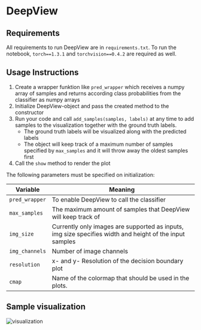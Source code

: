# DeepView

## Requirements

All requirements to run DeepView are in ```requirements.txt```. 
To run the notebook, ```torch==1.3.1``` and ```torchvision==0.4.2``` are required as well.

## Usage Instructions

 1. Create a wrapper funktion like ```pred_wrapper``` which receives a numpy array of samples and returns according class probabilities from the classifier as numpy arrays
 2. Initialize DeepView-object and pass the created method to the constructor
 3. Run your code and call ```add_samples(samples, labels)``` at any time to add samples to the visualization together with the ground truth labels.
    * The ground truth labels will be visualized along with the predicted labels
    * The object will keep track of a maximum number of samples specified by ```max_samples``` and it will throw away the oldest samples first
 4. Call the ```show``` method to render the plot

The following parameters must be specified on initialization:


| Variable    | Meaning             |
|----------------------|-------------------|
| ```pred_wrapper```    | To enable DeepView to call the classifier |
| ```max_samples```      | The maximum amount of samples that DeepView will keep track of |
| ```img_size```         | Currently only images are supported as inputs, img size specifies width and height of the input samples |
| ```img_channels```     | Number of image channels |
| ```resolution```       | x- and y- Resolution of the decision boundary plot |
| ```cmap```             | Name of the colormap that should be used in the plots. |

## Sample visualization

![visualization](https://user-images.githubusercontent.com/30961397/71091913-628e4480-21a6-11ea-8a26-d94f13907548.png)
